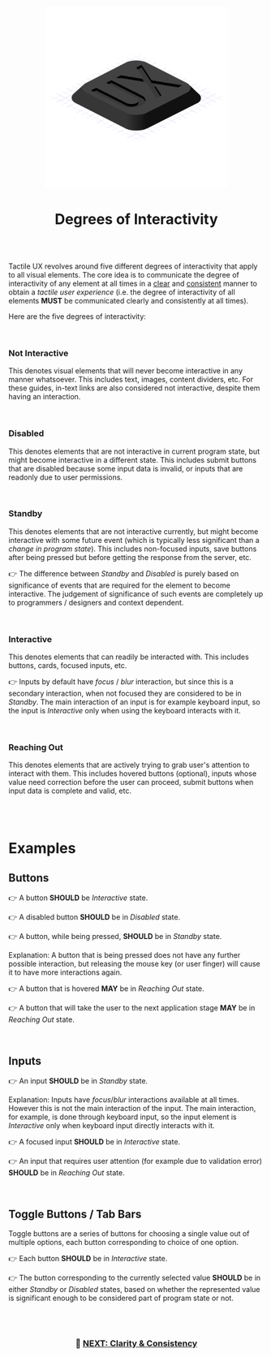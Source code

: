 <div align="center">

<img src="/logo.svg" width="360"/>

# Degrees of Interactivity

</div>

<br><br>

Tactile UX revolves around five different degrees of interactivity that apply to all visual elements. The core idea is to communicate the degree of
interactivity of any element at all times in a [clear](/clarity-and-consistency.md#clarity) and [consistent](/clarity-and-consistency.md#consistency) manner
to obtain a _tactile user experience_ (i.e. the degree of interactivity of all elements **MUST** be communicated clearly and consistently at all times).

Here are the five degrees of interactivity:

<br>

### Not Interactive

This denotes visual elements that will never become interactive in any manner whatsoever. This includes text, images, content dividers, etc.
For these guides, in-text links are also considered not interactive, despite them having an interaction.

<br>


### Disabled

This denotes elements that are not interactive in current program state, but might become interactive in a different state.
This includes submit buttons that are disabled because some input data is invalid, or inputs that are readonly due to user permissions.

<br>

### Standby

This denotes elements that are not interactive currently, but might become interactive with some future event (which is typically less significant
than a _change in program state_). This includes non-focused inputs, save buttons after being pressed but before getting the response from
the server, etc.

👉 The difference between _Standby_ and _Disabled_ is purely based on significance of events that are required for the element to become interactive.
The judgement of significance of such events are completely up to programmers / designers and context dependent.

<br>

### Interactive

This denotes elements that can readily be interacted with. This includes buttons, cards, focused inputs, etc.

👉 Inputs by default have _focus_ / _blur_ interaction, but since this is a secondary interaction, when not focused they are considered to be in _Standby_.
The main interaction of an input is for example keyboard input, so the input is _Interactive_ only when using the keyboard interacts with it.

<br>

### Reaching Out

This denotes elements that are actively trying to grab user's attention to interact with them. This includes hovered buttons (optional), inputs whose
value need correction before the user can proceed, submit buttons when input data is complete and valid, etc.

<br><br>

# Examples

## Buttons

👉 A button **SHOULD** be _Interactive_ state.

👉 A disabled button **SHOULD** be in _Disabled_ state.

👉 A button, while being pressed, **SHOULD** be in _Standby_ state.

Explanation: A button that is being pressed does not have any further possible interaction, but releasing the mouse key (or user finger) will cause
it to have more interactions again.

👉 A button that is hovered **MAY** be in _Reaching Out_ state.

👉 A button that will take the user to the next application stage **MAY** be in _Reaching Out_ state.

<br>

## Inputs

👉 An input **SHOULD** be in _Standby_ state.

Explanation: Inputs have _focus_/_blur_ interactions available at all times. However this is not the main interaction of the input. The main interaction,
for example, is done through keyboard input, so the input element is _Interactive_ only when keyboard input directly interacts with it.

👉 A focused input **SHOULD** be in _Interactive_ state.

👉 An input that requires user attention (for example due to validation error) **SHOULD** be in _Reaching Out_ state.

<br>

## Toggle Buttons / Tab Bars

Toggle buttons are a series of buttons for choosing a single value out of multiple options, each button corresponding to choice of one option.

👉 Each button **SHOULD** be in _Interactive_ state.

👉 The button corresponding to the currently selected value **SHOULD** be in either _Standby_ or _Disabled_ states, based on whether the represented
value is significant enough to be considered part of program state or not.

<br><br>

<div align="center">

### 📖 [NEXT: Clarity & Consistency](/clarity-and-consistency.md)

</div>




